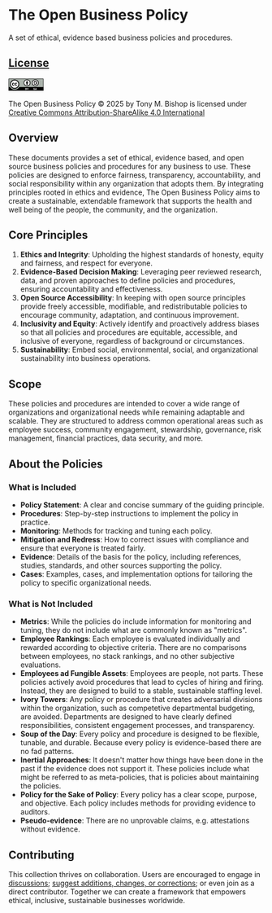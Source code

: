 ---
---
# The Open Business Policy

A set of ethical, evidence based business policies and procedures.

## [License](LICENSE.md)

<img src="images/by-sa.svg" style="height:24px;" />

The Open Business Policy © 2025 by Tony M. Bishop is licensed under
[Creative Commons Attribution-ShareAlike 4.0 International](https://creativecommons.org/licenses/by-sa/4.0/)&nbsp;&nbsp;

## Overview

These documents provides a set of ethical, evidence based, and open source business policies and procedures for any business to use. These policies are designed to enforce fairness, transparency, accountability, and social responsibility within any organization that adopts them. By integrating principles rooted in ethics and evidence, The Open Business Policy aims to create a sustainable, extendable framework that supports the health and well being of the people, the community, and the organization. 

## Core Principles

1. **Ethics and Integrity**: Upholding the highest standards of honesty, equity and fairness, and respect for everyone.
2. **Evidence-Based Decision Making**: Leveraging peer reviewed research, data, and proven approaches to define policies and procedures, ensuring accountability and effectiveness.
3. **Open Source Accessibility**: In keeping with open source principles provide freely accessible, modifiable, and redistributable policies to encourage community, adaptation, and continuous improvement.
4. **Inclusivity and Equity**: Actively identify and proactively address biases so that all policies and procedures are equitable, accessible, and inclusive of everyone, regardless of background or circumstances.
6. **Sustainability**: Embed social, environmental, social, and organizational sustainability into business operations.

## Scope

These policies and procedures are intended to cover a wide range of organizations and organizational needs while remaining adaptable and scalable. They are structured to address common operational areas such as employee success, community engagement, stewardship, governance, risk management, financial practices, data security, and more. 

## About the Policies

### What is Included

- **Policy Statement**: A clear and concise summary of the guiding principle.
- **Procedures**: Step-by-step instructions to implement the policy in practice.
- **Monitoring**: Methods for tracking and tuning each policy.
- **Mitigation and Redress**: How to correct issues with compliance and ensure that everyone is treated fairly.
- **Evidence**: Details of the basis for the policy, including references, studies, standards, and other sources supporting the policy.
- **Cases**: Examples, cases, and implementation options for tailoring the policy to specific organizational needs.

### What is Not Included

- **Metrics**: While the policies do include information for monitoring and tuning, they do not include what are commonly known as "metrics".
- **Employee Rankings**: Each employee is evaluated individually and rewarded according to objective criteria. There are no comparisons between employees, no stack rankings, and no other subjective evaluations.
- **Employees ad Fungible Assets**: Employees are people, not parts. These policies actively avoid procedures that lead to cycles of hiring and firing. Instead, they are designed to build to a stable, sustainable staffing level.
- **Ivory Towers**: Any policy or procedure that creates adversarial divisions within the organization, such as competetive departmental budgeting, are avoided. Departments are designed to have clearly defined responsibilities, consistent engagement processes, and transparency.
- **Soup of the Day**: Every policy and procedure is designed to be flexible, tunable, and durable. Because every policy is evidence-based there are no fad patterns.
- **Inertial Approaches**: It doesn't matter how things have been done in the past if the evidence does not support it. These policies include what might be referred to as meta-policies, that is policies about maintaining the policies.
- **Policy for the Sake of Policy**: Every policy has a clear scope, purpose, and objective. Each policy includes methods for providing evidence to auditors.
- **Pseudo-evidence**: There are no unprovable claims, e.g. attestations without evidence.

## Contributing

This collection thrives on collaboration. Users are encouraged to engage in [discussions](https://github.com/JEleniel/open-business-policy/edit/repo-setup/README.md); [suggest additions, changes, or corrections](https://github.com/JEleniel/open-business-policy/edit/repo-setup/README.md); or even join as a direct contributor. Together we can create a framework that empowers ethical, inclusive, sustainable businesses worldwide.
